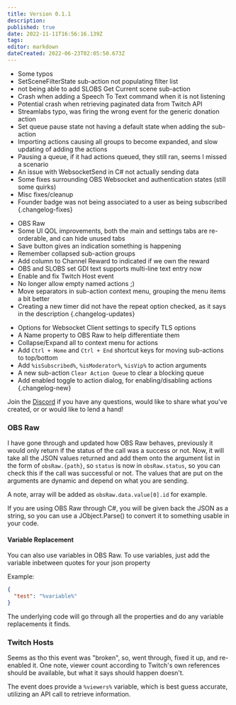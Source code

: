 ```yaml
---
title: Version 0.1.1
description: 
published: true
date: 2022-11-11T16:56:16.139Z
tags: 
editor: markdown
dateCreated: 2022-06-23T02:05:50.673Z
---
```


* Some typos
* SetSceneFilterState sub-action not populating filter list
* not being able to add SLOBS Get Current scene sub-action
* Crash when adding a Speech To Text command when it is not listening
* Potential crash when retrieving paginated data from Twitch API
* Streamlabs typo, was firing the wrong event for the generic donation action
* Set queue pause state not having a default state when adding the sub-action
* Importing actions causing all groups to become expanded, and slow updating of adding the actions
* Pausing a queue, if it had actions queued, they still ran, seems I missed a scenario
* An issue with WebsocketSend in C# not actually sending data
* Some fixes surrounding OBS Websocket and authentication states (still some quirks)
* Misc fixes/cleanup
* Founder badge was not being associated to a user as being subscribed
{.changelog-fixes}

<span></span>

* OBS Raw
* Some UI QOL improvements, both the main and settings tabs are re-orderable, and can hide unused tabs
* Save button gives an indication something is happening
* Remember collapsed sub-action groups
* Add column to Channel Reward to indicated if we own the reward
* OBS and SLOBS set GDI text supports multi-line text entry now
* Enable and fix Twitch Host event
* No longer allow empty named actions ;)
* Move separators in sub-action context menu, grouping the menu items a bit better
* Creating a new timer did not have the repeat option checked, as it says in the description
{.changelog-updates}

<span></span>

* Options for Websocket Client settings to specify TLS options
* A Name property to OBS Raw to help differentiate them
* Collapse/Expand all to context menu for actions
* Add `Ctrl + Home` and `Ctrl + End` shortcut keys for moving sub-actions to top/bottom
* Add `%isSubscribed%`, `%isModerator%`, `%isVip%` to action arguments
* A new sub-action `Clear Action Queue` to clear a blocking queue
* Add enabled toggle to action dialog, for enabling/disabling actions
{.changelog-new}

Join the [Discord](https://discord.streamer.bot) if you have any questions, would like to share what you've created, or or would like to lend a hand!

### OBS Raw
I have gone through and updated how OBS Raw behaves, previously it would only return if the status of the call was a success or not.  Now, it will take all the JSON values returned and add them onto the argument list in the form of `obsRaw.{path}`, so `status` is now in `obsRaw.status`, so you can check this if the call was successful or not.  The values that are put on the arguments are dynamic and depend on what you are sending.

A note, array will be added as `obsRaw.data.value[0].id` for example.

If you are using OBS Raw through C#, you will be given back the JSON as a string, so you can use a JObject.Parse() to convert it to something usable in your code.

#### Variable Replacement

You can also use variables in OBS Raw.  To use variables, just add the variable inbetween quotes for your json property

Example:
```json
{
  "test": "%variable%"
}
```

The underlying code will go through all the properties and do any variable replacements it finds.

### Twitch Hosts
Seems as tho this event was "broken", so, went through, fixed it up, and re-enabled it.  One note, viewer count according to Twitch's own references should be available, but what it says should happen doesn't.

The event does provide a `%viewers%` variable, which is best guess accurate, utilizing an API call to retrieve information.
